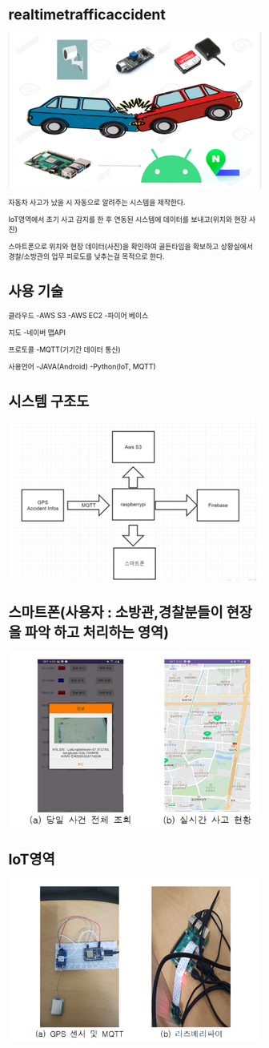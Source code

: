 # realtimetrafficaccident


<img src="https://github.com/jeonyuzin/realtimetrafficaccident/blob/main/readimg/pre.png">

자동차 사고가 났을 시 자동으로 알려주는 시스템을 제작한다.

IoT영역에서 초기 사고 감지를 한 후 연동된 시스템에 데이터를 보내고(위치와 현장 사진) 

스마트폰으로 위치와 현장 데이터(사진)을 확인하여 골든타임을 확보하고 상황실에서 경찰/소방관의 업무 피로도를 낮추는걸 목적으로 한다.


# 사용 기술


클라우드
-AWS S3
-AWS EC2
-파이어 베이스

지도
-네이버 맵API

프로토콜
-MQTT(기기간 데이터 통신)

사용언어
-JAVA(Android)
-Python(IoT, MQTT)

# 시스템 구조도


<img src="https://github.com/jeonyuzin/realtimetrafficaccident/blob/main/readimg/structure.png">

# 스마트폰(사용자 : 소방관,경찰분들이 현장을 파악 하고 처리하는 영역)


<img src="https://github.com/jeonyuzin/realtimetrafficaccident/blob/main/readimg/position.png">

# IoT영역


<img src="https://github.com/jeonyuzin/realtimetrafficaccident/blob/main/readimg/iot.png">
